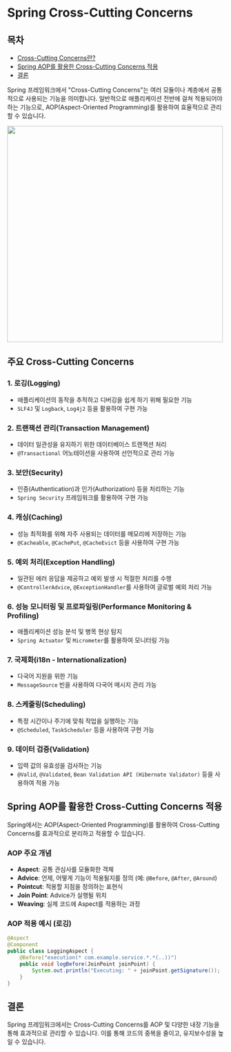 # Spring Cross-Cutting Concerns

## 목차 
- [Cross-Cutting Concerns란?](#주요-cross-cutting-concerns)
- [Spring AOP를 활용한 Cross-Cutting Concerns 적용](#spring-aop를-활용한-cross-cutting-concerns-적용)
- [결론](#결론)

Spring 프레임워크에서 "Cross-Cutting Concerns"는 여러 모듈이나 계층에서 공통적으로 사용되는 기능을 의미합니다. 일반적으로 애플리케이션 전반에 걸쳐 적용되어야 하는 기능으로, AOP(Aspect-Oriented Programming)를 활용하여 효율적으로 관리할 수 있습니다.

<img src=https://github.com/user-attachments/assets/7a17be10-0423-47d5-9d7e-8d1cf99ccf36 width=500px>

## 주요 Cross-Cutting Concerns

### 1. **로깅(Logging)**
- 애플리케이션의 동작을 추적하고 디버깅을 쉽게 하기 위해 필요한 기능
- `SLF4J` 및 `Logback`, `Log4j2` 등을 활용하여 구현 가능

### 2. **트랜잭션 관리(Transaction Management)**
- 데이터 일관성을 유지하기 위한 데이터베이스 트랜잭션 처리
- `@Transactional` 어노테이션을 사용하여 선언적으로 관리 가능

### 3. **보안(Security)**
- 인증(Authentication)과 인가(Authorization) 등을 처리하는 기능
- `Spring Security` 프레임워크를 활용하여 구현 가능

### 4. **캐싱(Caching)**
- 성능 최적화를 위해 자주 사용되는 데이터를 메모리에 저장하는 기능
- `@Cacheable`, `@CachePut`, `@CacheEvict` 등을 사용하여 구현 가능

### 5. **예외 처리(Exception Handling)**
- 일관된 에러 응답을 제공하고 예외 발생 시 적절한 처리를 수행
- `@ControllerAdvice`, `@ExceptionHandler`를 사용하여 글로벌 예외 처리 가능

### 6. **성능 모니터링 및 프로파일링(Performance Monitoring & Profiling)**
- 애플리케이션 성능 분석 및 병목 현상 탐지
- `Spring Actuator` 및 `Micrometer`를 활용하여 모니터링 가능

### 7. **국제화(i18n - Internationalization)**
- 다국어 지원을 위한 기능
- `MessageSource` 빈을 사용하여 다국어 메시지 관리 가능

### 8. **스케줄링(Scheduling)**
- 특정 시간이나 주기에 맞춰 작업을 실행하는 기능
- `@Scheduled`, `TaskScheduler` 등을 사용하여 구현 가능

### 9. **데이터 검증(Validation)**
- 입력 값의 유효성을 검사하는 기능
- `@Valid`, `@Validated`, `Bean Validation API (Hibernate Validator)` 등을 사용하여 적용 가능

## Spring AOP를 활용한 Cross-Cutting Concerns 적용
Spring에서는 AOP(Aspect-Oriented Programming)를 활용하여 Cross-Cutting Concerns를 효과적으로 분리하고 적용할 수 있습니다.

### AOP 주요 개념
- **Aspect**: 공통 관심사를 모듈화한 객체
- **Advice**: 언제, 어떻게 기능이 적용될지를 정의 (예: `@Before`, `@After`, `@Around`)
- **Pointcut**: 적용할 지점을 정의하는 표현식
- **Join Point**: Advice가 실행될 위치
- **Weaving**: 실제 코드에 Aspect를 적용하는 과정

### AOP 적용 예시 (로깅)
```java
@Aspect
@Component
public class LoggingAspect {
    @Before("execution(* com.example.service.*.*(..))")
    public void logBefore(JoinPoint joinPoint) {
        System.out.println("Executing: " + joinPoint.getSignature());
    }
}
```

## 결론
Spring 프레임워크에서는 Cross-Cutting Concerns를 AOP 및 다양한 내장 기능을 통해 효과적으로 관리할 수 있습니다. 이를 통해 코드의 중복을 줄이고, 유지보수성을 높일 수 있습니다.
